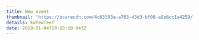 ```yaml
---
title: New event
thumbnail: 'https://ucarecdn.com/4c63303a-a703-43d3-bf08-a8e6cc1a4259/'
details: Ewfewfeef
date: 2019-01-04T19:28:10.043Z
---
```


